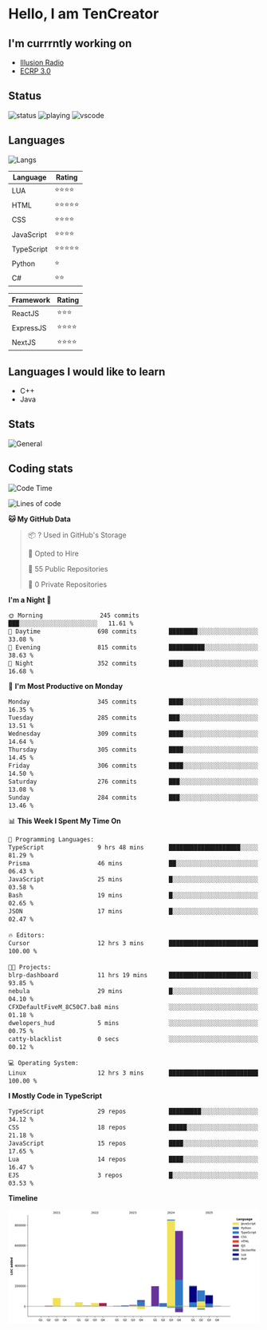 # Hello, I am TenCreator

## I'm currrntly working on
- [Illusion Radio](https://illusionradio.co.uk/)
- [ECRP 3.0](http://github.com/Emerald-Coast-Roleplay/)

## Status
![status](https://api.statusbadges.me/badge/status/518334475038359555?simple=true&style=for-the-badge)
![playing](https://api.statusbadges.me/badge/playing/518334475038359555?style=for-the-badge)
![vscode](https://api.statusbadges.me/badge/vscode/518334475038359555?style=for-the-badge)

## Languages
![Langs](https://github-readme-stats.vercel.app/api/top-langs/?username=tencreator&layout=compact&theme=radical)


|Language|Rating|
|--------|------|
|LUA|⭐️⭐️⭐️⭐️|
|HTML|⭐️⭐️⭐️⭐️⭐️|
|CSS|⭐️⭐️⭐️⭐️|
|JavaScript|⭐️⭐️⭐️⭐️|
|TypeScript|⭐️⭐️⭐️⭐️⭐️|
|Python|⭐️|
|C#|⭐️⭐️ |

|Framework|Rating|
|--------|------|
|ReactJS|⭐️⭐️⭐|
|ExpressJS|⭐️⭐️⭐️⭐️|
|NextJS|⭐️⭐️⭐⭐️|

## Languages I would like to learn
- C++
- Java

## Stats
![General](https://github-readme-stats.vercel.app/api?username=tencreator&show_icons=true&theme=radical)

## Coding stats

<!--START_SECTION:waka-->
![Code Time](http://img.shields.io/badge/Code%20Time-465%20hrs%2055%20mins-blue)

![Lines of code](https://img.shields.io/badge/From%20Hello%20World%20I%27ve%20Written-2.0%20million%20lines%20of%20code-blue)

**🐱 My GitHub Data** 

> 📦 ? Used in GitHub's Storage 
 > 
> 💼 Opted to Hire
 > 
> 📜 55 Public Repositories 
 > 
> 🔑 0 Private Repositories 
 > 
**I'm a Night 🦉** 

```text
🌞 Morning                245 commits         ███░░░░░░░░░░░░░░░░░░░░░░   11.61 % 
🌆 Daytime                698 commits         ████████░░░░░░░░░░░░░░░░░   33.08 % 
🌃 Evening                815 commits         ██████████░░░░░░░░░░░░░░░   38.63 % 
🌙 Night                  352 commits         ████░░░░░░░░░░░░░░░░░░░░░   16.68 % 
```
📅 **I'm Most Productive on Monday** 

```text
Monday                   345 commits         ████░░░░░░░░░░░░░░░░░░░░░   16.35 % 
Tuesday                  285 commits         ███░░░░░░░░░░░░░░░░░░░░░░   13.51 % 
Wednesday                309 commits         ████░░░░░░░░░░░░░░░░░░░░░   14.64 % 
Thursday                 305 commits         ████░░░░░░░░░░░░░░░░░░░░░   14.45 % 
Friday                   306 commits         ████░░░░░░░░░░░░░░░░░░░░░   14.50 % 
Saturday                 276 commits         ███░░░░░░░░░░░░░░░░░░░░░░   13.08 % 
Sunday                   284 commits         ███░░░░░░░░░░░░░░░░░░░░░░   13.46 % 
```


📊 **This Week I Spent My Time On** 

```text
💬 Programming Languages: 
TypeScript               9 hrs 48 mins       ████████████████████░░░░░   81.29 % 
Prisma                   46 mins             ██░░░░░░░░░░░░░░░░░░░░░░░   06.43 % 
JavaScript               25 mins             █░░░░░░░░░░░░░░░░░░░░░░░░   03.58 % 
Bash                     19 mins             █░░░░░░░░░░░░░░░░░░░░░░░░   02.65 % 
JSON                     17 mins             █░░░░░░░░░░░░░░░░░░░░░░░░   02.47 % 

🔥 Editors: 
Cursor                   12 hrs 3 mins       █████████████████████████   100.00 % 

🐱‍💻 Projects: 
blrp-dashboard           11 hrs 19 mins      ███████████████████████░░   93.85 % 
nebula                   29 mins             █░░░░░░░░░░░░░░░░░░░░░░░░   04.10 % 
CFXDefaultFiveM_8C50C7.ba8 mins              ░░░░░░░░░░░░░░░░░░░░░░░░░   01.18 % 
dwelopers_hud            5 mins              ░░░░░░░░░░░░░░░░░░░░░░░░░   00.75 % 
catty-blacklist          0 secs              ░░░░░░░░░░░░░░░░░░░░░░░░░   00.12 % 

💻 Operating System: 
Linux                    12 hrs 3 mins       █████████████████████████   100.00 % 
```

**I Mostly Code in TypeScript** 

```text
TypeScript               29 repos            █████████░░░░░░░░░░░░░░░░   34.12 % 
CSS                      18 repos            █████░░░░░░░░░░░░░░░░░░░░   21.18 % 
JavaScript               15 repos            ████░░░░░░░░░░░░░░░░░░░░░   17.65 % 
Lua                      14 repos            ████░░░░░░░░░░░░░░░░░░░░░   16.47 % 
EJS                      3 repos             █░░░░░░░░░░░░░░░░░░░░░░░░   03.53 % 
```



**Timeline**

![Lines of Code chart](https://raw.githubusercontent.com/tencreator/tencreator/main/assets/bar_graph.png)


<!--END_SECTION:waka-->
